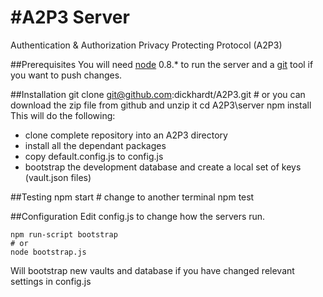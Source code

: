 #A2P3 Server
====

Authentication &amp; Authorization Privacy Protecting Protocol (A2P3)

##Prerequisites
You will need [node](http://nodejs.org/download/) 0.8.* to run the server and a [git](http://git-scm.com/downloads) tool if you want to push changes.


##Installation
	git clone git@github.com:dickhardt/A2P3.git
	# or you can download the zip file from github and unzip it
	cd A2P3\server
	npm install
This will do the following:

* clone complete repository into an A2P3 directory
* install all the dependant packages
* copy default.config.js to config.js
* bootstrap the development database and create a local set of keys (vault.json files)


##Testing
	npm start
	# change to another terminal
	npm test
	
##Configuration
Edit config.js to change how the servers run.
	
	npm run-script bootstrap
	# or
	node bootstrap.js

Will bootstrap new vaults and database if you have changed relevant settings in config.js